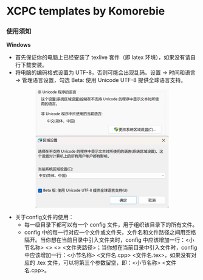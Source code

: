 # XCPC templates by Komorebie

### 使用须知
**Windows**
- 首先保证你的电脑上已经安装了 texlive 套件（即 latex 环境），如果没有请自行下载安装。
- 将电脑的编码格式设置为 UTF-8，否则可能会出现乱码。设置 -> 时间和语言 -> 管理语言设置，勾选 Beta: 使用 Unicode UTF-8 提供全球语言支持。
<div style="display: flex;justify-content: center; ">
    <img src = ./images/image.png style = "zoom:40%">
</div>
<div style="display: flex;justify-content: center; ">
    <img src = ./images/image-1.png style = "zoom:40%">
</div>

- 关于config文件的使用：
    - 每一级目录下都可以有一个 config 文件，用于组织该目录下的所有文件。
    - config 中的每一行对应一个文件或文件夹，文件名和文件路径之间用空格隔开。当你想在当前目录中引入文件夹时，config 中应该增加一行：<小节名称> <> <> <文件夹路径>；当你想在当前目录中引入文件时，config中应该增加一行：<小节名称> <文件名.cpp> <文件名.tex>，如果没有对应的 .tex 文件，可以将第三个参数留空，即：<小节名称> <文件名.cpp>。
